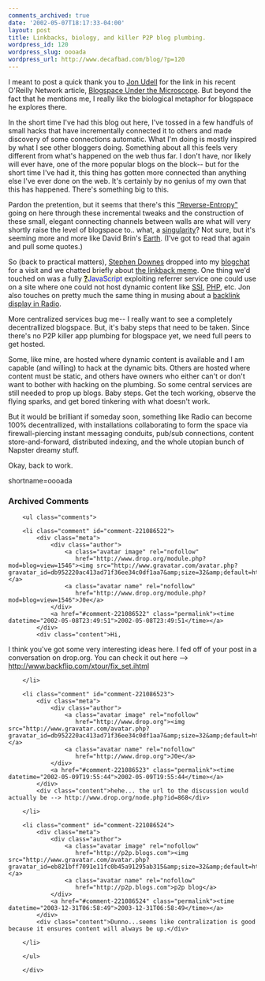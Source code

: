 ```yaml
---
comments_archived: true
date: '2002-05-07T18:17:33-04:00'
layout: post
title: Linkbacks, biology, and killer P2P blog plumbing.
wordpress_id: 120
wordpress_slug: oooada
wordpress_url: http://www.decafbad.com/blog/?p=120
---
```

<p>I meant to post a quick thank you to <a href="http://udell.roninhouse.com/">Jon Udell</a> for the link in his recent O'Reilly Network article, <a href="http://www.oreillynet.com/pub/a/webservices/2002/05/03/udell.html">Blogspace Under the Microscope</a>.  But beyond the fact that he mentions me, I really like the biological metaphor for blogspace he explores there.  </p>
<p>In the short time I've had this blog out here, I've tossed in a few handfuls of small hacks that have incrementally connected it to others and made discovery of some connections automatic.  What I'm doing is mostly inspired by what I see other bloggers doing.  Something about all this feels very different from what's happened on the web thus far.  I don't have, nor likely will ever have, one of the more popular blogs on the block-- but for the short time I've had it, this thing has gotten more connected than anything else I've ever done on the web.  It's certainly by no genius of my own that this has happened.  There's something big to this.</p>
<p>Pardon the pretention, but it seems that there's this <a href="http://www.santafe.edu/~malcolm/preprints/descartes.pdf">"Reverse-Entropy"</a>  going on here through these incremental tweaks and the construction of these small, elegant connecting channels between walls are what will very shortly raise the level of blogspace to.. what, a <a href="http://www.kurzweilai.net/articles/art0134.html?printable=1">singularity</a>?  Not sure, but it's seeming more and more like David Brin's <a href="http://www.amazon.com/exec/obidos/ASIN/055329024X/0xdecafbad-20">Earth</a>.  (I've got to read that again and pull some quotes.)</p>
<p>So (back to practical matters), <a href="http://www.downes.ca/">Stephen Downes</a> dropped into my <a href="http://www.blogchat.com">blogchat</a> for a visit and we chatted briefly about <a href="http://www.decafbad.com/news_archives/000112.shtml#000112">the linkback meme</a>.  One thing we'd touched on was a fully <span style='background : #FFFFCE;'><a href="http://www.decafbad.com/twiki/bin/edit/Main/JavaScript?topicparent=Main.FilterData"><b>?</b></a><font color="#0000FF">JavaScript</font></span> exploiting referrer service one could use on a site where one could not host dynamic content like <a href="http://www.decafbad.com/twiki/bin/view/Main/SSI">SSI</a>, <a href="http://www.decafbad.com/twiki/bin/view/Main/PHP">PHP</a>, etc.   Jon also touches on pretty much the same thing in musing about a <a href="http://radio.weblogs.com/0100887/2002/05/06.html#a216">backlink display in Radio</a>.</p>
<p>More centralized services bug me-- I really want to see a completely decentrallized blogspace.  But, it's baby steps that need to be taken.  Since there's no P2P killer app plumbing for blogspace yet, we need full peers to get hosted.  </p>
<p>Some, like mine, are hosted where dynamic content is available and I am capable (and willing) to hack at the dynamic bits.  Others are hosted where content must be static, and others have owners who either can't or don't want to bother with hacking on the plumbing.  So some central services are still needed to prop up blogs.  Baby steps.  Get the tech working, observe the flying sparks, and get bored tinkering with what doesn't work.</p>
<p>But it would be brilliant if someday soon, something like Radio can become 100% decentrallized, with installations collaborating to form the space via firewall-piercing instant messaging conduits, pub/sub connections, content store-and-forward, distributed indexing, and the whole utopian bunch of Napster dreamy stuff.</p>
<p>Okay, back to work.<br />
</p>
<!--more-->
shortname=oooada

<div id="comments" class="comments archived-comments">
            <h3>Archived Comments</h3>
            
        <ul class="comments">
            
        <li class="comment" id="comment-221086522">
            <div class="meta">
                <div class="author">
                    <a class="avatar image" rel="nofollow" 
                       href="http://www.drop.org/module.php?mod=blog=view=1546"><img src="http://www.gravatar.com/avatar.php?gravatar_id=db952220ac413ad71f36ee34c0df1aa7&amp;size=32&amp;default=http://mediacdn.disqus.com/1320279820/images/noavatar32.png"/></a>
                    <a class="avatar name" rel="nofollow" 
                       href="http://www.drop.org/module.php?mod=blog=view=1546">J0e</a>
                </div>
                <a href="#comment-221086522" class="permalink"><time datetime="2002-05-08T23:49:51">2002-05-08T23:49:51</time></a>
            </div>
            <div class="content">Hi,
I think you've got some very interesting ideas here.  I fed off of your post in a conversation on drop.org.  You can check it out here --> http://www.backflip.com/xtour/fix_set.ihtml</div>
            
        </li>
    
        <li class="comment" id="comment-221086523">
            <div class="meta">
                <div class="author">
                    <a class="avatar image" rel="nofollow" 
                       href="http://www.drop.org"><img src="http://www.gravatar.com/avatar.php?gravatar_id=db952220ac413ad71f36ee34c0df1aa7&amp;size=32&amp;default=http://mediacdn.disqus.com/1320279820/images/noavatar32.png"/></a>
                    <a class="avatar name" rel="nofollow" 
                       href="http://www.drop.org">J0e</a>
                </div>
                <a href="#comment-221086523" class="permalink"><time datetime="2002-05-09T19:55:44">2002-05-09T19:55:44</time></a>
            </div>
            <div class="content">hehe... the url to the discussion would actually be --> http://www.drop.org/node.php?id=868</div>
            
        </li>
    
        <li class="comment" id="comment-221086524">
            <div class="meta">
                <div class="author">
                    <a class="avatar image" rel="nofollow" 
                       href="http://p2p.blogs.com"><img src="http://www.gravatar.com/avatar.php?gravatar_id=eb821bff7091e11fc0b45a91295ab315&amp;size=32&amp;default=http://mediacdn.disqus.com/1320279820/images/noavatar32.png"/></a>
                    <a class="avatar name" rel="nofollow" 
                       href="http://p2p.blogs.com">p2p blog</a>
                </div>
                <a href="#comment-221086524" class="permalink"><time datetime="2003-12-31T06:58:49">2003-12-31T06:58:49</time></a>
            </div>
            <div class="content">Dunno...seems like centralization is good because it ensures content will always be up.</div>
            
        </li>
    
        </ul>
    
        </div>
    